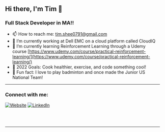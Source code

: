 <!--
**Borghese-Gladiator/Borghese-Gladiator** is a ✨ _special_ ✨ repository because its `README.md` (this file) appears on your GitHub profile.

Here are some ideas to get you started:

- 🔭 I’m currently working on ...
- 🌱 I’m currently learning ...
- 👯 I’m looking to collaborate on ...
- 🤔 I’m looking for help with ...
- 💬 Ask me about ...
- 📫 How to reach me: ...
- 😄 Pronouns: ...
- ⚡ Fun fact: ...
-->
## Hi there, I'm Tim 👋

### Full Stack Developer in MA!!

- 📫 How to reach me: [tim.shee0791@gmail.com]()
- 🔭 I’m currently working at Dell EMC on a cloud platform called CloudIQ
- 🌱 I’m currently learning Reinforcement Learning through a Udemy course [https://www.udemy.com/course/practical-reinforcement-learning/](https://www.udemy.com/course/practical-reinforcement-learning/)
- 🥅 2022 Goals: Cook healthier, exercise, and code something cool!
- 🎉 Fun fact: I love to play badminton and once made the Junior US National Team!

---

### Connect with me:
[![Website](https://img.shields.io/website?label=timothyshee.me&style=for-the-badge&url=https%3A%2F%2Fcodestackr.com)](website)
[![LinkedIn](https://img.shields.io/badge/LinkedIn-0077B5?style=for-the-badge&logo=linkedin&logoColor=white)](linkedin)

<br />
<br />

---

[website]: https://timshee.netlify.app/
[linkedin]: https://www.linkedin.com/in/timothy-shee-aa46a5170/
